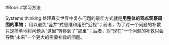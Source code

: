 #Book #学习方法 

Systems thinking
处理真实世界中复杂问题的最佳方式就是**用整体的观点观察周围的事物**；
用以避免“竖井”式思维和组织“近视”；前者，为了对一个问题的补救只是简单地将问题从“这里”转移到了“那里”；后者，对“现在”一个问题的补救只会导致“未来”一个更大的需要补救的问题。





